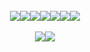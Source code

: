 <div align="center"><br><a href="https://www.gnu.org/software/bash/"><img src="https://img.shields.io/badge/GNU%20Bash-0D1117?style=flat-square&logo=GNU%20Bash&logoColor=hsl(0,0%,97%)&color=hsl(207,50%,7%)"></a><a href="https://www.python.org/"><img src="https://img.shields.io/badge/Python-0D1117?style=flat-square&logo=python&logoColor=hsl(16,100%,59%)&color=hsl(207,50%,7%)"></a><a href="https://www.javascript.com/"><img src="https://img.shields.io/badge/JavaScript-0D1117?style=flat-square&logo=javascript&logoColor=hsl(53,84%,65%)&color=hsl(207,50%,7%)"></a><a href="https://www.typescriptlang.org/"><img src="https://img.shields.io/badge/TypeScript-0D1117?style=flat-square&logo=typescript&logoColor=hsl(0,0%,97%)&color=hsl(207,50%,7%)"></a><a href="https://html.com/"><img src="https://img.shields.io/badge/HTML-0D1117?style=flat-square&logo=html5&logoColor=hsl(16,100%,59%)&color=hsl(207,50%,7%)"></a><a href="https://www.w3.org/Style/CSS/Overview.en.html"><img src="https://img.shields.io/badge/CSS-0D1117?style=flat-square&logo=css3&logoColor=hsl(264,34%,36%)&color=hsl(207,50%,7%)"></a><a href="https://nodejs.org/"><img src="https://img.shields.io/badge/Node.js-0D1117?style=flat-square&logo=node.js&logoColor=hsl(92,52%,43%)&color=hsl(207,50%,7%)"></a><section><br><a href="https://github.com/ktortolini/stu-side-project-01"><img src="https://github-readme-stats.vercel.app/api/pin/?username=ktortolini&repo=stu-side-project-01&show_owner=true&theme=codeSTACKr"></a><a href="https://github.com/ktortolini/persistent-notes"><img src="https://github-readme-stats.vercel.app/api/pin/?username=ktortolini&repo=persistent-notes&show_owner=true&theme=codeSTACKr"></a></section></div>
